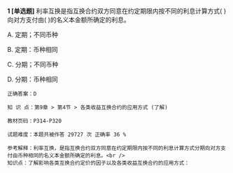 **1 [单选题]** 利率互换是指互换合约双方同意在约定期限内按不同的利息计算方式( )向对方支付由( )的名义本金额所确定的利息。

A. 定期；不同币种

B. 定期：币种相同

C. 分期；不同币种

D. 分期：币种相同 

```
正确答案：D

知 识 点：第9章 > 第4节 > 各类收益互换合约的应用方式 (了解)

教材页码：P314-P320

试题难度：本题共被作答 29727 次 正确率 36 %

参考解释：利率互换，是指互换合约双方同意在约定期限内按不同的利息计算方式分期向对方支付由币种相同的名义本金额所确定的利息。<br />
知识点：了解影响各类互换合约定价的因子以及各类收益互换合约的应用方式：
```


